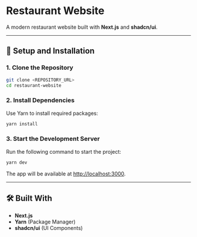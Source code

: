 # Restaurant Website

A modern restaurant website built with **Next.js** and **shadcn/ui**.

---

## 🚀 Setup and Installation

### 1. Clone the Repository
```bash
git clone <REPOSITORY_URL>
cd restaurant-website
```

### 2. Install Dependencies
Use Yarn to install required packages:
```bash
yarn install
```

### 3. Start the Development Server
Run the following command to start the project:
```bash
yarn dev
```

The app will be available at [http://localhost:3000](http://localhost:3000).

---

## 🛠 Built With
- **Next.js**
- **Yarn** (Package Manager)
- **shadcn/ui** (UI Components)